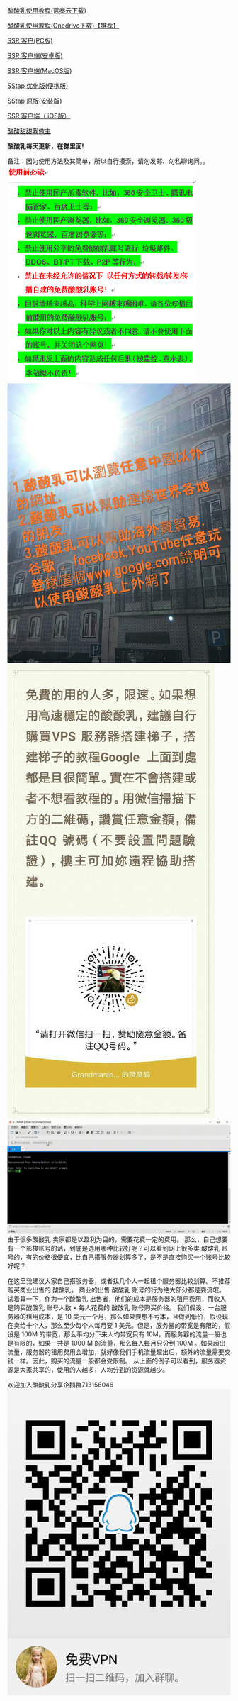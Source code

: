 [酸酸乳使用教程(蓝奏云下载)](https://www.lanzous.com/b258733)

[酸酸乳使用教程(Onedrive下载)【推荐】](https://1drv.ms/f/s!AmWIHMwCirfbc415hslnRCrXp5s)

[SSR 客户(PC版)](http://dixssr.tk/Proxy/ShadowsocksR/Windows/ShadowsocksR-win-4.9.0.zip)

[SSR 客户端(安卓版)](http://dixssr.tk/Proxy/ShadowsocksR/Android/shadowsocksr-android-3.5.4.apk)

[SSR 客户端(MacOS版)](https://dlc.ssrshare.xyz/list/32584/)

[SStap 优化版(便携版)](https://dlc.ssrshare.xyz/sstap_Modified/)

[SStap 原版(安装版)](https://dlc.ssrshare.xyz/list/32586/)

[SSR 客户端（ iOS版）](https://www.lanzous.com/i131n6j)

[酸酸甜甜我做主](https://www.lanzous.com/b258734/)

**酸酸乳每天更新，在群里面!**

备注：因为使用方法及其简单，所以自行摸索，请勿发邮、勿私聊询问。。
![](https://github.com/woshijiuge2018/hello-world/blob/master/%E9%85%B8%E9%85%B8%E4%B9%B3%E4%BD%BF%E7%94%A8%E5%89%8D%E9%A1%BB%E7%9F%A5.png)
![](https://github.com/woshijiuge2018/hello-world/blob/master/%E9%85%B8%E9%85%B8%E4%B9%B3%E5%A6%82%E4%BD%95%E5%B8%A6%E4%BD%A0%E7%95%85%E6%B8%B8%E4%B8%96%E7%95%8C(1).jpg)
![](https://github.com/woshijiuge2018/hello-world/blob/master/QQ%E5%9B%BE%E7%89%8720180914222519.jpg)
![](https://github.com/woshijiuge2018/-2/blob/master/67Zwz7V.gif)
由于很多酸酸乳 卖家都是以盈利为目的，需要花费一定的费用。
那么，自己想要有一个影梭账号的话，到底是选用哪种比较好呢？可以看到网上很多卖 酸酸乳 账号的，有的价格很便宜，比自己搭服务器划算多了，是不是直接购买一个账号比较好呢？

在这里我建议大家自己搭服务器，或者找几个人一起租个服务器比较划算。不推荐购买商业出售的 酸酸乳。
商业的出售 酸酸乳 账号的行为绝大部分都是耍流氓。试着算一下，作为一个酸酸乳 出售者，他们的成本是服务器的租用费用，而收入是购买酸酸乳 账号人数 × 每人花费的 酸酸乳 账号购买价格。
我们假设，一台服务器的租用成本，是 10 美元一个月，那么如果要想不亏本，且做到低价，假设现在卖给十个人，那么至少每个人每月要 1 美元。但是，服务器的带宽是有限的，假设是 100M 的带宽，那么平均分下来人均带宽只有 10M，而服务器的流量一般也是有限的，如果一共是 1000 M 的流量，那么每人每月只分到 100M 。如果超出流量，服务器的租用费用会增加，就好像我们手机流量超出后，额外的流量需要交钱一样。因此，购买的流量一般都会受限制。
从上面的例子可以看到，服务器资源是大家共享的，使用的人越多，人均分到的资源就越少。

欢迎加入酸酸乳分享企鹅群713156046
![](https://github.com/woshijiuge2018/hello-world/blob/master/QQ%E5%9B%BE%E7%89%8720180922162708.png)
